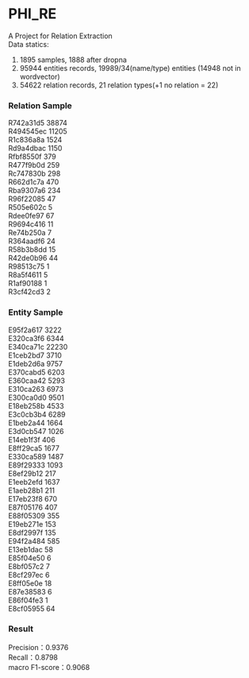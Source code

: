 # PHI_RE
A Project for Relation Extraction  
Data statics:  
1. 1895 samples, 1888 after dropna  
2. 95944 entities records, 19989/34(name/type) entities (14948 not in wordvector)  
3. 54622 relation records, 21 relation types(+1 no relation = 22)  
  
### Relation Sample ### 
R742a31d5 38874  
R494545ec 11205  
R1c836a8a 1524  
Rd9a4dbac 1150  
Rfbf8550f 379  
R477f9b0d 259  
Rc747830b 298  
R662d1c7a 470  
Rba9307a6 234  
R96f22085 47  
R505e602c 5  
Rdee0fe97 67  
R9694c416 11  
Re74b250a 7  
R364aadf6 24  
R58b3b8dd 15  
R42de0b96 44  
R98513c75 1  
R8a5f4611 5  
R1af90188 1  
R3cf42cd3 2  
  
### Entity Sample ###
E95f2a617 3222  
E320ca3f6 6344  
E340ca71c 22230  
E1ceb2bd7 3710  
E1deb2d6a 9757  
E370cabd5 6203  
E360caa42 5293  
E310ca263 6973  
E300ca0d0 9501  
E18eb258b 4533  
E3c0cb3b4 6289  
E1beb2a44 1664  
E3d0cb547 1026  
E14eb1f3f 406  
E8ff29ca5 1677  
E330ca589 1487  
E89f29333 1093  
E8ef29b12 217  
E1eeb2efd 1637  
E1aeb28b1 211  
E17eb23f8 670  
E87f05176 407  
E88f05309 355  
E19eb271e 153  
E8df2997f 135  
E94f2a484 585  
E13eb1dac 58  
E85f04e50 6  
E8bf057c2 7  
E8cf297ec 6  
E8ff05e0e 18  
E87e38583 6  
E86f04fe3 1  
E8cf05955 64  

### Result ###
Precision：0.9376  
Recall：0.8798  
macro F1-score：0.9068
 
